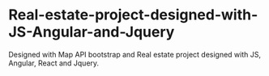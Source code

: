 # Real-estate-project-designed-with-JS-Angular-and-Jquery
Designed with Map API bootstrap and Real estate project designed with JS, Angular, React  and Jquery.
